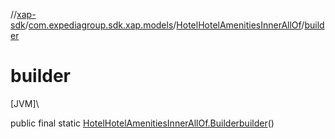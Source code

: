 //[xap-sdk](../../../index.md)/[com.expediagroup.sdk.xap.models](../index.md)/[HotelHotelAmenitiesInnerAllOf](index.md)/[builder](builder.md)

# builder

[JVM]\

public final static [HotelHotelAmenitiesInnerAllOf.Builder](-builder/index.md)[builder](builder.md)()
